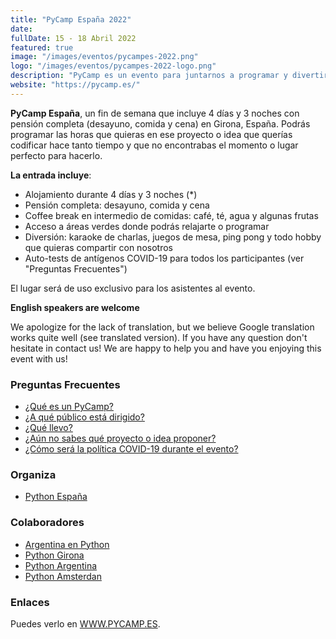 ```yaml
---
title: "PyCamp España 2022"
date: 
fullDate: 15 - 18 Abril 2022
featured: true
image: "/images/eventos/pycampes-2022.png"
logo: "/images/eventos/pycampes-2022-logo.png"
description: "PyCamp es un evento para juntarnos a programar y divertirnos durante el fin de semana. Los asistentes proponen los proyectos Open Source en los que desean trabajar durante estos días (o alguna idea un poco loca que quieran implementar) y el resto se anota para colaborar y trabajar en esos proyectos." 
website: "https://pycamp.es/"
---
```


**PyCamp España**, un fin de semana que incluye 4 días y 3 noches con pensión completa (desayuno, comida y cena) en Girona, España. Podrás programar las horas que quieras en ese proyecto o idea que querías codificar hace tanto tiempo y que no encontrabas el momento o lugar perfecto para hacerlo. 

**La entrada incluye**:

- Alojamiento durante 4 días y 3 noches (*)
- Pensión completa: desayuno, comida y cena
- Coffee break en intermedio de comidas: café, té, agua y algunas frutas
- Acceso a áreas verdes donde podrás relajarte o programar
- Diversión: karaoke de charlas, juegos de mesa, ping pong y todo hobby que quieras compartir con nosotros
- Auto-tests de antígenos COVID-19 para todos los participantes (ver "Preguntas Frecuentes")

El lugar será de uso exclusivo para los asistentes al evento.

**English speakers are welcome**

We apologize for the lack of translation, but we believe Google translation works quite well (see translated version). If you have any question don't hesitate in contact us! We are happy to help you and have you enjoying this event with us! 

### Preguntas Frecuentes

- [ ¿Qué es un PyCamp? ](https://pycamp.es/#faq)
- [ ¿A qué público está dirigido? ](https://pycamp.es/#faq)
- [ ¿Qué llevo?](https://pycamp.es/#what-to-bring)
- [ ¿Aún no sabes qué proyecto o idea proponer? ](https://pycamp.es/#projects)
- [ ¿Cómo será la política COVID-19 durante el evento? ](https://pycamp.es/#faq)


### Organiza
- [Python España](https://www.es.python.org/)

### Colaboradores
- [Argentina en Python](https://argentinaenpython.com/) 
- [Python Girona](https://pythongirona.cat/)
- [Python Argentina](https://www.python.org.ar/) 
- [Python Amsterdan](https://www.meetup.com/es/Amsterdam-Python-Meetup-Group/)

### Enlaces
Puedes verlo en [WWW.PYCAMP.ES](https://pycamp.es/).